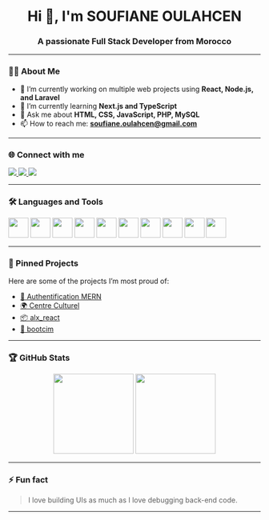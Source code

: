 <h1 align="center">Hi 👋, I'm SOUFIANE OULAHCEN</h1>
<h3 align="center">A passionate Full Stack Developer from Morocco</h3>

---

### 👨‍💻 About Me

- 🔭 I’m currently working on multiple web projects using **React, Node.js, and Laravel**
- 🌱 I’m currently learning **Next.js and TypeScript**
- 💬 Ask me about **HTML, CSS, JavaScript, PHP, MySQL**
- 📫 How to reach me: **soufiane.oulahcen@gmail.com**

---

### 🌐 Connect with me

<p>
  <a href="https://www.instagram.com/soufian_oulahcen/" target="_blank">
    <img src="https://img.shields.io/badge/Instagram-E4405F?style=for-the-badge&logo=instagram&logoColor=white" />
  </a>
  <a href="https://www.facebook.com/profile.php?id=100015543606940" target="_blank">
    <img src="https://img.shields.io/badge/Facebook-1877F2?style=for-the-badge&logo=facebook&logoColor=white" />
  </a>
 <a href="https://www.linkedin.com/in/soufiane-oulahcen-a0a12a2ab/" target="_blank">
  <img src="https://img.shields.io/badge/LinkedIn-0A66C2?style=for-the-badge&logo=linkedin&logoColor=white" />
</a>

</p>

---

### 🛠️ Languages and Tools

<p>
  <img src="https://cdn.jsdelivr.net/gh/devicons/devicon/icons/html5/html5-original.svg" width="40" />
  <img src="https://cdn.jsdelivr.net/gh/devicons/devicon/icons/css3/css3-original.svg" width="40" />
  <img src="https://cdn.jsdelivr.net/gh/devicons/devicon/icons/javascript/javascript-original.svg" width="40" />
  <img src="https://cdn.jsdelivr.net/gh/devicons/devicon/icons/php/php-original.svg" width="40" />
  <img src="https://cdn.jsdelivr.net/gh/devicons/devicon/icons/react/react-original.svg" width="40" />
  <img src="https://cdn.jsdelivr.net/gh/devicons/devicon/icons/laravel/laravel-plain.svg" width="40" />
  <img src="https://cdn.jsdelivr.net/gh/devicons/devicon/icons/mysql/mysql-original.svg" width="40" />
  <img src="https://cdn.jsdelivr.net/gh/devicons/devicon/icons/linux/linux-original.svg" width="40" />
  <img src="https://cdn.jsdelivr.net/gh/devicons/devicon/icons/photoshop/photoshop-line.svg" width="40" />
  <img src="https://cdn.jsdelivr.net/gh/devicons/devicon/icons/illustrator/illustrator-line.svg" width="40" />
</p>

---

### 📌 Pinned Projects

Here are some of the projects I’m most proud of:

- [🔐 Authentification MERN](https://github.com/SOUFIANEOULAHCEN/Authentification_MERN)
- [🌍 Centre Culturel](https://github.com/SOUFIANEOULAHCEN/Centre_Culturel)
- [📦 alx_react](https://github.com/SOUFIANEOULAHCEN/alx_react)
- [🎨 bootcim](https://github.com/SOUFIANEOULAHCEN/bootcim)

---

### 🏆 GitHub Stats

<p align="center">
  <img src="https://github-readme-stats.vercel.app/api?username=SOUFIANEOULAHCEN&show_icons=true&theme=dark" height="160"/>
  <img src="https://github-readme-stats.vercel.app/api/top-langs/?username=SOUFIANEOULAHCEN&layout=compact&theme=dark" height="160"/>
</p>

---

### ⚡ Fun fact

> I love building UIs as much as I love debugging back-end code.

---
